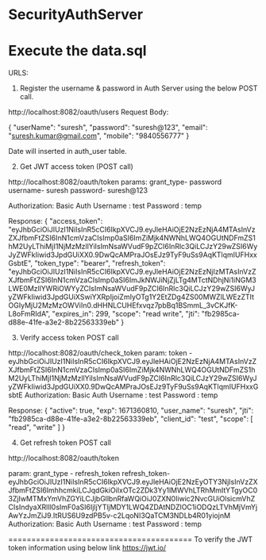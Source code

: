 # SecurityAuthServer

Execute the data.sql
============================================
URLS:
1. Register the username & password in Auth Server using the below POST call.

http://localhost:8082/oauth/users
Request Body:

{
  "userName": "suresh",
  "password": "suresh@123",
  "email": "suresh.kumar@gmail.com",
  "mobile": "9840556777"
}

Date will inserted in auth_user table.

2. Get JWT access token (POST call)

http://localhost:8082/oauth/token
params:
grant_type- password 
username- suresh 
password- suresh@123 

Authorization:
Basic Auth
 Username : test
 Password : temp
 
Response:
{
    "access_token": "eyJhbGciOiJIUzI1NiIsInR5cCI6IkpXVCJ9.eyJleHAiOjE2NzEzNjA4MTAsInVzZXJfbmFtZSI6InN1cmVzaCIsImp0aSI6ImZiMjk4NWNhLWQ4OGUtNDFmZS1hM2UyLThiMjI1NjMzMzllYiIsImNsaWVudF9pZCI6InRlc3QiLCJzY29wZSI6WyJyZWFkIiwid3JpdGUiXX0.9DwQcAMPraJOsEJz9TyF9uSs9AqKTlqmIUFHxxGsbtE",
    "token_type": "bearer",
    "refresh_token": "eyJhbGciOiJIUzI1NiIsInR5cCI6IkpXVCJ9.eyJleHAiOjE2NzEzNjIzMTAsInVzZXJfbmFtZSI6InN1cmVzaCIsImp0aSI6ImJkNWJiNjZjLTg4MTctNDhjNi1iNGM3LWE0MzllYWRiOWYyZCIsImNsaWVudF9pZCI6InRlc3QiLCJzY29wZSI6WyJyZWFkIiwid3JpdGUiXSwiYXRpIjoiZmIyOTg1Y2EtZDg4ZS00MWZlLWEzZTItOGIyMjU2MzMzOWViIn0.dHHNLCUHEfxvqz7pbBq1BSmmL_3vCKJfK-L8oFmRIdA",
    "expires_in": 299,
    "scope": "read write",
    "jti": "fb2985ca-d88e-41fe-a3e2-8b22563339eb"
}

3. Verify access token POST call

http://localhost:8082/oauth/check_token
param:
token -     eyJhbGciOiJIUzI1NiIsInR5cCI6IkpXVCJ9.eyJleHAiOjE2NzEzNjA4MTAsInVzZXJfbmFtZSI6InN1cmVzaCIsImp0aSI6ImZiMjk4NWNhLWQ4OGUtNDFmZS1hM2UyLThiMjI1NjMzMzllYiIsImNsaWVudF9pZCI6InRlc3QiLCJzY29wZSI6WyJyZWFkIiwid3JpdGUiXX0.9DwQcAMPraJOsEJz9TyF9uSs9AqKTlqmIUFHxxGsbtE
Authorization:
Basic Auth
 Username : test
 Password : temp
 
Response:
{
    "active": true,
    "exp": 1671360810,
    "user_name": "suresh",
    "jti": "fb2985ca-d88e-41fe-a3e2-8b22563339eb",
    "client_id": "test",
    "scope": [
        "read",
        "write"
    ]
}

4. Get refresh token POST call

http://localhost:8082/oauth/token

param:
grant_type - refresh_token
refresh_token-      eyJhbGciOiJIUzI1NiIsInR5cCI6IkpXVCJ9.eyJleHAiOjE2NzEyOTY3NjIsInVzZXJfbmFtZSI6ImhhcmkiLCJqdGkiOiIxOTc2ZDk3Yy1lMWVhLTRhMmItYTgyOC03ZjIwMTMxYmVhZGYiLCJjbGllbnRfaWQiOiJ0ZXN0Iiwic2NvcGUiOlsicmVhZCIsIndyaXRlIl0sImF0aSI6IjljYTljMDY1LWQ4ZDAtNDZlOC1iODQzLTVhMjVmYjAwYzJmZiJ9.ItRUS6U9zdPB5v-c2LqoNI3QaTCM3NDLb4R01yiojnM
Authorization:
Basic Auth
 Username : test
 Password : temp

========================================
To verify the JWT token information using below link
https://jwt.io/
